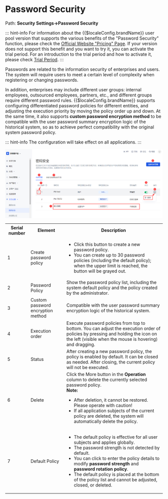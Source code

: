 # Password Security

<LastUpdated/>

Path: **Security Settings->Password Security**

::: hint-info
For information about the {{$localeConfig.brandName}} user pool version that supports the various benefits of the "Password Security" function, please check the [Official Website "Pricing" Page](https://www.genauth.ai/pricing). If your version does not support this benefit and you want to try it, you can activate the trial period. For an introduction to the trial period and how to activate it, please check [Trial Period](/guides/basics/trial/README.md).
:::

Passwords are related to the information security of enterprises and users. The system will require users to meet a certain level of complexity when registering or changing passwords.

In addition, enterprises may include different user groups: internal employees, outsourced employees, partners, etc., and different groups require different password rules. {{$localeConfig.brandName}} supports configuring differentiated password policies for different entities, and adjusting the execution priority by moving the policy order up and down. At the same time, it also supports **custom password encryption method** to be compatible with the user password summary encryption logic of the historical system, so as to achieve perfect compatibility with the original system password policy.

::: hint-info
The configuration will take effect on all applications.
:::

![](../images/pw-security-overview.png)

<table>
<tr>
<th>Serial number</th>
<th>Element</th>
<th>Description</th>
</tr>

<tr>
<td valign="center">1</td>
<td>Create password policy</td>
<td>
<ul>
<li>Click this button to create a new password policy. </li>
<li>You can create up to 30 password policies (including the default policy); when the upper limit is reached, the button will be grayed out. </li>
</ul></td>
</tr>

<tr>
<td valign="center">2</td>
<td>Password Policy</td>
<td>Show the password policy list, including the system default policy and the policy created by the administrator. </td>
</tr>

<tr>
<td valign="center">3</td>
<td>Custom password encryption method</td>
<td>Compatible with the user password summary encryption logic of the historical system. </td>
</tr>

<tr>
<td valign="center">4</td>
<td>Execution order</td>
<td>Execute password policies from top to bottom. You can adjust the execution order of policies by pressing and holding the icon on the left (visible when the mouse is hovering) and dragging. </td>
</tr>

<tr>
<td valign="center">5</td>
<td>Status</td>
<td>After creating a new password policy, the policy is enabled by default. It can be closed as needed. After closing, the current policy will not be executed. </td>
</tr>

<tr>
<td valign="center">6</td>
<td>Delete</td>
<td>Click the More button in the <b>Operation</b> column to delete the currently selected password policy. </br><b>Note:</b></br>
<ul>
<li>After deletion, it cannot be restored. Please operate with caution! </li>
<li>If all application subjects of the current policy are deleted, the system will automatically delete the policy. </li>
</ul>
</td>
</tr>

<tr>
<td valign="center">7</td>
<td>Default Policy</td>
<td>
<ul>
<li>The default policy is effective for all user subjects and applies globally. </li>
<li>The password strength is not detected by default. </li>
<li>You can click to enter the policy details to modify <b>password strength</b> and <b>password rotation policy</b>. </li>
<li>The default policy is placed at the bottom of the policy list and cannot be adjusted, closed, or deleted. </li>
</ul>
</td>
</tr>
</table>
